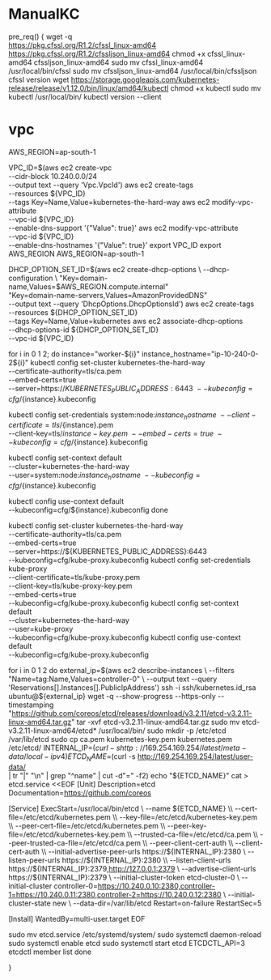 # ManualKC

pre_req()
{
wget -q  \
  https://pkg.cfssl.org/R1.2/cfssl_linux-amd64 \
  https://pkg.cfssl.org/R1.2/cfssljson_linux-amd64
chmod +x cfssl_linux-amd64 cfssljson_linux-amd64
sudo mv cfssl_linux-amd64 /usr/local/bin/cfssl
sudo mv cfssljson_linux-amd64 /usr/local/bin/cfssljson
cfssl version
wget https://storage.googleapis.com/kubernetes-release/release/v1.12.0/bin/linux/amd64/kubectl
chmod +x kubectl
sudo mv kubectl /usr/local/bin/
kubectl version --client

# vpc 

AWS_REGION=ap-south-1

VPC_ID=$(aws ec2 create-vpc \
  --cidr-block 10.240.0.0/24 \
  --output text --query 'Vpc.VpcId')
aws ec2 create-tags \
  --resources ${VPC_ID} \
  --tags Key=Name,Value=kubernetes-the-hard-way
aws ec2 modify-vpc-attribute \
  --vpc-id ${VPC_ID} \
  --enable-dns-support '{"Value": true}'
aws ec2 modify-vpc-attribute \
  --vpc-id ${VPC_ID} \
  --enable-dns-hostnames '{"Value": true}'
export VPC_ID
export AWS_REGION
AWS_REGION=ap-south-1

DHCP_OPTION_SET_ID=$(aws ec2 create-dhcp-options \
  --dhcp-configuration \
    "Key=domain-name,Values=$AWS_REGION.compute.internal" \
    "Key=domain-name-servers,Values=AmazonProvidedDNS" \
  --output text --query 'DhcpOptions.DhcpOptionsId')
aws ec2 create-tags \
  --resources ${DHCP_OPTION_SET_ID} \
  --tags Key=Name,Value=kubernetes
aws ec2 associate-dhcp-options \
  --dhcp-options-id ${DHCP_OPTION_SET_ID} \
  --vpc-id ${VPC_ID}
  
  
  
  
  
  for i in 0 1 2; do
  instance="worker-${i}"
  instance_hostname="ip-10-240-0-2${i}"
  kubectl config set-cluster kubernetes-the-hard-way \
    --certificate-authority=tls/ca.pem \
    --embed-certs=true \
    --server=https://${KUBERNETES_PUBLIC_ADDRESS}:6443 \
    --kubeconfig=cfg/${instance}.kubeconfig

  kubectl config set-credentials system:node:${instance_hostname} \
    --client-certificate=tls/${instance}.pem \
    --client-key=tls/${instance}-key.pem \
    --embed-certs=true \
    --kubeconfig=cfg/${instance}.kubeconfig

  kubectl config set-context default \
    --cluster=kubernetes-the-hard-way \
    --user=system:node:${instance_hostname} \
    --kubeconfig=cfg/${instance}.kubeconfig

  kubectl config use-context default \
    --kubeconfig=cfg/${instance}.kubeconfig
done






kubectl config set-cluster kubernetes-the-hard-way \
  --certificate-authority=tls/ca.pem \
  --embed-certs=true \
  --server=https://${KUBERNETES_PUBLIC_ADDRESS}:6443 \
  --kubeconfig=cfg/kube-proxy.kubeconfig
kubectl config set-credentials kube-proxy \
  --client-certificate=tls/kube-proxy.pem \
  --client-key=tls/kube-proxy-key.pem \
  --embed-certs=true \
  --kubeconfig=cfg/kube-proxy.kubeconfig
kubectl config set-context default \
  --cluster=kubernetes-the-hard-way \
  --user=kube-proxy \
  --kubeconfig=cfg/kube-proxy.kubeconfig
kubectl config use-context default \
  --kubeconfig=cfg/kube-proxy.kubeconfig

for i in 0 1 2
do
  external_ip=$(aws ec2 describe-instances \
    --filters "Name=tag:Name,Values=controller-0" \
    --output text --query 'Reservations[].Instances[].PublicIpAddress')
  ssh -i ssh/kubernetes.id_rsa ubuntu@${external_ip}
wget -q --show-progress --https-only --timestamping \
  "https://github.com/coreos/etcd/releases/download/v3.2.11/etcd-v3.2.11-linux-amd64.tar.gz"
tar -xvf etcd-v3.2.11-linux-amd64.tar.gz
sudo mv etcd-v3.2.11-linux-amd64/etcd* /usr/local/bin/
sudo mkdir -p /etc/etcd /var/lib/etcd
sudo cp ca.pem kubernetes-key.pem kubernetes.pem /etc/etcd/
INTERNAL_IP=$(curl -s http://169.254.169.254/latest/meta-data/local-ipv4)
ETCD_NAME=$(curl -s http://169.254.169.254/latest/user-data/ \
  | tr "|" "\n" | grep "^name" | cut -d"=" -f2)
echo "${ETCD_NAME}"
cat > etcd.service <<EOF
[Unit]
Description=etcd
Documentation=https://github.com/coreos

[Service]
ExecStart=/usr/local/bin/etcd \\
  --name ${ETCD_NAME} \\
  --cert-file=/etc/etcd/kubernetes.pem \\
  --key-file=/etc/etcd/kubernetes-key.pem \\
  --peer-cert-file=/etc/etcd/kubernetes.pem \\
  --peer-key-file=/etc/etcd/kubernetes-key.pem \\
  --trusted-ca-file=/etc/etcd/ca.pem \\
  --peer-trusted-ca-file=/etc/etcd/ca.pem \\
  --peer-client-cert-auth \\
  --client-cert-auth \\
  --initial-advertise-peer-urls https://${INTERNAL_IP}:2380 \\
  --listen-peer-urls https://${INTERNAL_IP}:2380 \\
  --listen-client-urls https://${INTERNAL_IP}:2379,http://127.0.0.1:2379 \\
  --advertise-client-urls https://${INTERNAL_IP}:2379 \\
  --initial-cluster-token etcd-cluster-0 \\
  --initial-cluster controller-0=https://10.240.0.10:2380,controller-1=https://10.240.0.11:2380,controller-2=https://10.240.0.12:2380 \\
  --initial-cluster-state new \\
  --data-dir=/var/lib/etcd
Restart=on-failure
RestartSec=5

[Install]
WantedBy=multi-user.target
EOF

sudo mv etcd.service /etc/systemd/system/
sudo systemctl daemon-reload
sudo systemctl enable etcd
sudo systemctl start etcd
ETCDCTL_API=3 etcdctl member list
done






}
